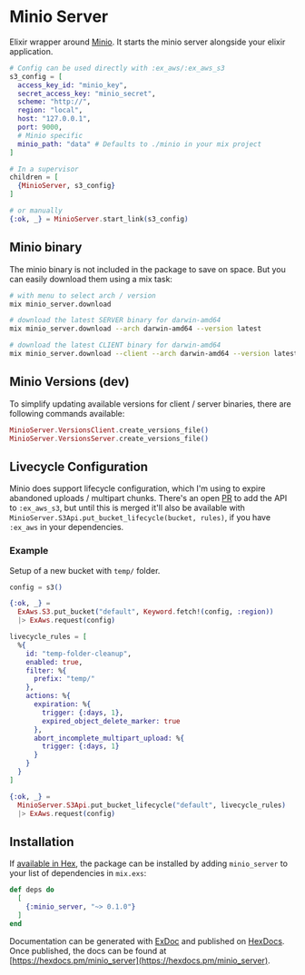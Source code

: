 # Minio Server

Elixir wrapper around [Minio](https://min.io/). It starts the minio server alongside
your elixir application.

```elixir
# Config can be used directly with :ex_aws/:ex_aws_s3
s3_config = [
  access_key_id: "minio_key",
  secret_access_key: "minio_secret",
  scheme: "http://",
  region: "local",
  host: "127.0.0.1",
  port: 9000,
  # Minio specific
  minio_path: "data" # Defaults to ./minio in your mix project
]

# In a supervisor
children = [
  {MinioServer, s3_config}
]

# or manually
{:ok, _} = MinioServer.start_link(s3_config)
```

## Minio binary

The minio binary is not included in the package to save on space. But you can
easily download them using a mix task:

```sh
# with menu to select arch / version
mix minio_server.download

# download the latest SERVER binary for darwin-amd64
mix minio_server.download --arch darwin-amd64 --version latest

# download the latest CLIENT binary for darwin-amd64
mix minio_server.download --client --arch darwin-amd64 --version latest
```

## Minio Versions (dev)

To simplify updating available versions for client / server binaries, there are following commands available:

```elixir
MinioServer.VersionsClient.create_versions_file()
MinioServer.VersionsServer.create_versions_file()
```

## Livecycle Configuration

Minio does support lifecycle configuration, which I'm using to expire abandoned
uploads / multipart chunks. There's an open [PR](https://github.com/ex-aws/ex_aws_s3/pull/87)
to add the API to `:ex_aws_s3`, but until this is merged it'll also be available
with `MinioServer.S3Api.put_bucket_lifecycle(bucket, rules)`, if you have `:ex_aws` in
your dependencies.

### Example

Setup of a new bucket with `temp/` folder.

```elixir
config = s3()

{:ok, _} =
  ExAws.S3.put_bucket("default", Keyword.fetch!(config, :region))
  |> ExAws.request(config)

livecycle_rules = [
  %{
    id: "temp-folder-cleanup",
    enabled: true,
    filter: %{
      prefix: "temp/"
    },
    actions: %{
      expiration: %{
        trigger: {:days, 1},
        expired_object_delete_marker: true
      },
      abort_incomplete_multipart_upload: %{
        trigger: {:days, 1}
      }
    }
  }
]

{:ok, _} =
  MinioServer.S3Api.put_bucket_lifecycle("default", livecycle_rules)
  |> ExAws.request(config)
```

## Installation

If [available in Hex](https://hex.pm/docs/publish), the package can be installed
by adding `minio_server` to your list of dependencies in `mix.exs`:

```elixir
def deps do
  [
    {:minio_server, "~> 0.1.0"}
  ]
end
```

Documentation can be generated with [ExDoc](https://github.com/elixir-lang/ex_doc)
and published on [HexDocs](https://hexdocs.pm). Once published, the docs can
be found at [https://hexdocs.pm/minio_server](https://hexdocs.pm/minio_server).

